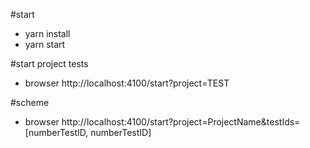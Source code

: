 #start

- yarn install
- yarn start

#start project tests

- browser http://localhost:4100/start?project=TEST

#scheme

- browser http://localhost:4100/start?project=ProjectName&testIds=[numberTestID, numberTestID]
